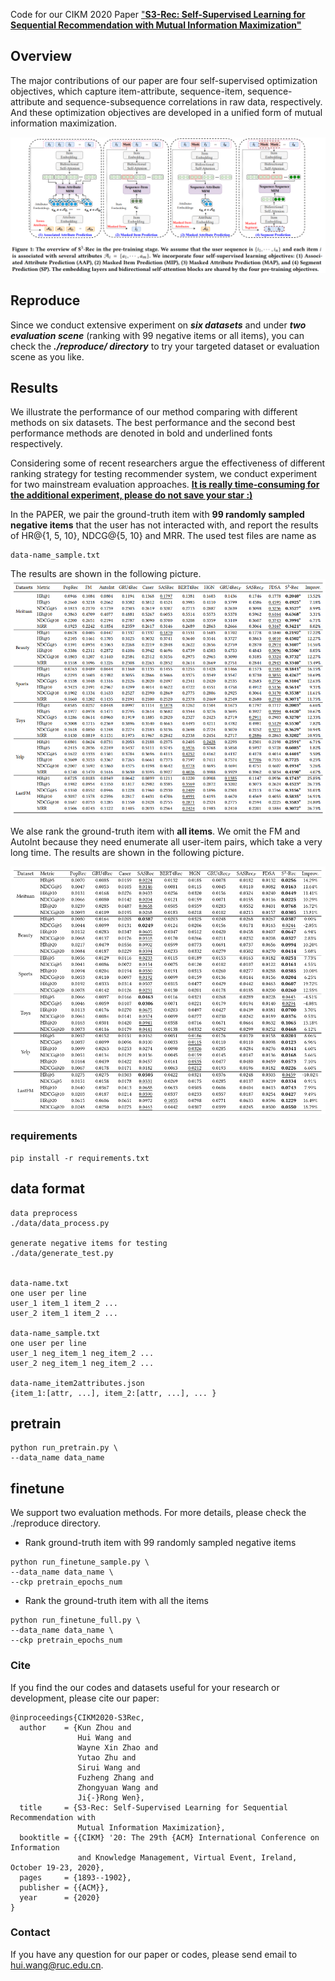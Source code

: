 
Code for our CIKM 2020 Paper ["**S3-Rec: Self-Supervised Learning for Sequential
 Recommendation with Mutual Information Maximization"**](https://arxiv.org/pdf/2008.07873.pdf)

## Overview
The major contributions of our paper are four self-supervised optimization objectives, which capture item-attribute, sequence-item, sequence-attribute and sequence-subsequence correlations in raw data, respectively. And these optimization objectives are developed in a unified form of mutual information maximization.

![avatar](model.PNG)

## Reproduce
Since we conduct extensive experiment on ***six datasets*** and under ***two evaluation scene*** (ranking with 99 negative items or all items), you can check the ***./reproduce/ directory*** to try your targeted dataset or evaluation scene as you like.

## Results
We illustrate the performance of our method comparing with different methods on six datasets. The best performance and the second best performance methods are denoted in bold and underlined fonts respectively.

Considering some of recent researchers argue the effectiveness of different ranking strategy for testing recommender system, we conduct experiment for two mainstream evaluation approaches. 
[**It is really time-consuming for the additional experiment, please do not save your star :)**](https://github.com/RUCAIBox/CIKM2020-S3Rec/)

In the PAPER, we pair the ground-truth item with **99 randomly sampled negative items** that the user has not interacted with, and report the results of HR@{1, 5, 10}, NDCG@{5, 10} and MRR. The used test files are name as 
```
data-name_sample.txt
```
The results are shown in the following picture.
![avatar](sample_99.PNG)


We alse rank the ground-truth item with **all items**. We omit the FM and AutoInt because they need enumerate all user-item pairs, which take a very long time.
The results are shown in the following picture.


![avatar](all_rank.PNG)

### requirements
```shell script
pip install -r requirements.txt
```

## data format
```shell script
data preprocess
./data/data_process.py

generate negative items for testing
./data/generate_test.py


data-name.txt
one user per line
user_1 item_1 item_2 ...
user_2 item_1 item_2 ...

data-name_sample.txt
one user per line
user_1 neg_item_1 neg_item_2 ...
user_2 neg_item_1 neg_item_2 ...

data-name_item2attributes.json
{item_1:[attr, ...], item_2:[attr, ...], ... }
```

## pretrain
```shell script
python run_pretrain.py \
--data_name data_name
```

## finetune
We support two evaluation methods. For more details, please check the ./reproduce directory.

+ Rank ground-truth item with 99 randomly sampled negative items
```shell script
python run_finetune_sample.py \
--data_name data_name \
--ckp pretrain_epochs_num
```

+ Rank the ground-truth item with all the items
```shell script
python run_finetune_full.py \
--data_name data_name \
--ckp pretrain_epochs_num
```


### Cite
If you find the our codes and datasets useful for your research or development, please cite our paper:

```
@inproceedings{CIKM2020-S3Rec,
  author    = {Kun Zhou and
               Hui Wang and
               Wayne Xin Zhao and
               Yutao Zhu and
               Sirui Wang and
               Fuzheng Zhang and
               Zhongyuan Wang and
               Ji{-}Rong Wen},
  title     = {S3-Rec: Self-Supervised Learning for Sequential Recommendation with
               Mutual Information Maximization},
  booktitle = {{CIKM} '20: The 29th {ACM} International Conference on Information
               and Knowledge Management, Virtual Event, Ireland, October 19-23, 2020},
  pages     = {1893--1902},
  publisher = {{ACM}},
  year      = {2020}
}
```

### Contact
If you have any question for our paper or codes, please send email to hui.wang@ruc.edu.cn.
